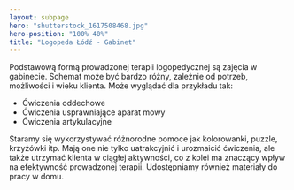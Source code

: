 ```yaml
---
layout: subpage
hero: "shutterstock_1617508468.jpg"
hero-position: "100% 40%"
title: "Logopeda Łódź - Gabinet"
---
```


Podstawową formą prowadzonej terapii logopedycznej są zajęcia w gabinecie. Schemat może być bardzo różny, 
zależnie od potrzeb, możliwości i wieku  klienta. Może wyglądać dla przykładu tak:

- Ćwiczenia oddechowe
- Ćwiczenia usprawniające aparat mowy
- Ćwiczenia artykulacyjne

Staramy się wykorzystywać różnorodne pomoce jak kolorowanki, puzzle, krzyżówki itp. 
Mają one nie tylko uatrakcyjnić i urozmaicić ćwiczenia, ale także utrzymać klienta w ciągłej aktywności, 
co z kolei ma znaczący wpływ na efektywność prowadzonej terapii. Udostępniamy również materiały do pracy w domu.
